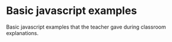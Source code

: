 # Basic javascript examples
Basic javascript examples that the teacher gave during classroom explanations.
